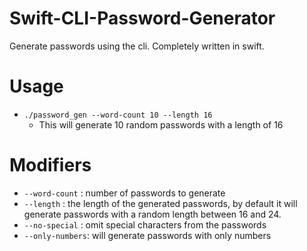 # Swift-CLI-Password-Generator
Generate passwords using the cli. Completely written in swift. 

# Usage
- `./password_gen --word-count 10 --length 16` 
  - This will generate 10 random passwords with a length of 16 

# Modifiers
- `--word-count` : number of passwords to generate
- `--length` : the length of the generated passwords, by default it will generate passwords with a random length between 16 and 24. 
- `--no-special` : omit special characters from the passwords
- `--only-numbers`: will generate passwords with only numbers
